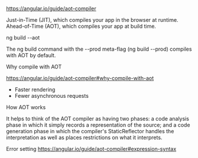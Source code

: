 https://angular.io/guide/aot-compiler


Just-in-Time (JIT), which compiles your app in the browser at runtime.
Ahead-of-Time (AOT), which compiles your app at build time.



ng build --aot

The ng build command with the --prod meta-flag (ng build --prod) compiles with AOT by default.




Why compile with AOT

https://angular.io/guide/aot-compiler#why-compile-with-aot


* Faster rendering
* Fewer asynchronous requests


How AOT works

It helps to think of the AOT compiler as having two phases: a code analysis phase in which it simply records a 
representation of the source; and a code generation phase in which the compiler's StaticReflector handles the interpretation as well 
as places restrictions on what it interprets.


Error setting
https://angular.io/guide/aot-compiler#expression-syntax